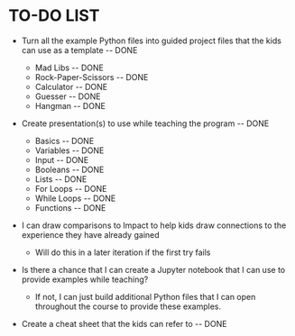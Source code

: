 # TO-DO LIST

* Turn all the example Python files into guided project files that the kids can use as a template -- DONE
    * Mad Libs -- DONE
    * Rock-Paper-Scissors -- DONE
    * Calculator -- DONE
    * Guesser -- DONE
    * Hangman -- DONE

* Create presentation(s) to use while teaching the program -- DONE
    * Basics -- DONE
    * Variables -- DONE
    * Input -- DONE
    * Booleans -- DONE
    * Lists -- DONE
    * For Loops -- DONE
    * While Loops -- DONE
    * Functions -- DONE

* I can draw comparisons to Impact to help kids draw connections to the experience they have already gained
    * Will do this in a later iteration if the first try fails

* Is there a chance that I can create a Jupyter notebook that I can use to provide examples while teaching?
    * If not, I can just build additional Python files that I can open throughout the course to provide these examples.

* Create a cheat sheet that the kids can refer to -- DONE